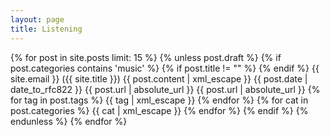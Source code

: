 ```yaml
---
layout: page
title: Listening
---
```


{% for post in site.posts limit: 15 %}
      {% unless post.draft %}
          {% if post.categories contains 'music' %}
                  <item>
                    {% if post.title != "" %}
                      <title>{{ post.title | xml_escape }}</title>
                    {% endif %}
                    <author>{{ site.email }} ({{ site.title }})</author>
                    <description>
                      {{ post.content | xml_escape }}
                    </description>
                    <pubDate>{{ post.date | date_to_rfc822 }}</pubDate>
                    <link>{{ post.url | absolute_url }}</link>
                    <guid isPermaLink="true">{{ post.url | absolute_url }}</guid>
                    {% for tag in post.tags %}
                    <category>{{ tag | xml_escape }}</category>
                    {% endfor %}
                    {% for cat in post.categories %}
                    <category>{{ cat | xml_escape }}</category>
                    {% endfor %}
                  </item>
          {% endif %}
      {% endunless %}
{% endfor %}